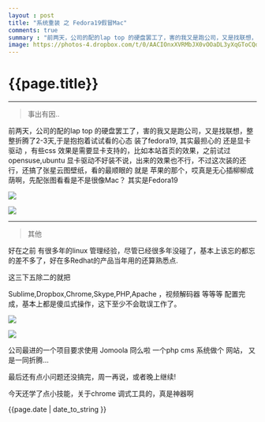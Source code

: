 ```yaml
---
layout : post
title: "系统重装 之 Fedora19假冒Mac"
comments: true
summary : "前两天，公司的配的lap top 的硬盘罢工了，害的我又是跑公司，又是找联想，整整折腾了2-3天,于是抱抱着试试看的心态 装了fedora19, 其实最担心的 还是显卡驱动 ，有些css效果是需要显卡支持的，比如本站首页的效果，之前试过opensuse,ubuntu 显卡驱动不好装不说，出来的效果也不行，不过这次装的还行，还搞了张星云图壁纸.."
image: https://photos-4.dropbox.com/t/0/AACIOnxXVRMbJX0vOOaDL3yXqGToCQd3Up-srHLY-zSUOw/12/161895058/png/32x32/3/_/1/2/desk2.png/0S_az0O-xBYUWeqOpNL3zknyDeyVABKboiZcSpTYT58?size=1024x768
---
```


{{page.title}}
=============

*** 
>事出有因..


前两天，公司的配的lap top 的硬盘罢工了，害的我又是跑公司，又是找联想，整整折腾了2-3天,于是抱抱着试试看的心态 装了fedora19, 其实最担心的 还是显卡驱动 ，有些css 效果是需要显卡支持的，比如本站首页的效果，之前试过opensuse,ubuntu 显卡驱动不好装不说，出来的效果也不行，不过这次装的还行，还搞了张星云图壁纸，看的最顺眼的 就是 苹果的那个，哎真是无心插柳柳成荫啊，先配张图看看是不是很像Mac？ 其实是Fedora19


![](https://photos-5.dropbox.com/t/0/AABV70Tdx6Ayzwuf3VxH-iPZdYTefBtxQ9RHOdzfBqR0SA/12/161895058/png/32x32/3/_/1/2/blog-desk.png/uKQiqeCW1S6d9FiH8DBR2q_dFG_nkrRTM_NLwa7xJeg?size=1024x768)

![](https://photos-4.dropbox.com/t/0/AACIOnxXVRMbJX0vOOaDL3yXqGToCQd3Up-srHLY-zSUOw/12/161895058/png/32x32/3/_/1/2/desk2.png/0S_az0O-xBYUWeqOpNL3zknyDeyVABKboiZcSpTYT58?size=1024x768)


*** 
>其他


好在之前 有很多年的linux 管理经验，尽管已经很多年没碰了，基本上该忘的都忘的差不多了，好在多Redhat的产品当年用的还算熟悉点.

这三下五除二的就把

Sublime,Dropbox,Chrome,Skype,PHP,Apache ，视频解码器 等等等 配置完成，基本上都是傻瓜式操作，这下至少不会耽误工作了。

![](https://photos-5.dropbox.com/t/0/AACpMDQj-uKgulSDJ-Zj8673rFBI5OGI11wagzbDHhLIHw/12/161895058/png/32x32/3/_/1/2/Screenshot%20from%202013-06-02%2017%3A43%3A57.png/fr1oRXTLO5Pnmr-Prfa1JL0zhMz1JiZT3h04DX8UuII?size=1024x768)

![](https://photos-3.dropbox.com/t/0/AABINWAjfRs8YoJ6nWrwbIiyRvUVO1IKpWLbwtvo7gvZWA/12/161895058/png/32x32/3/_/1/2/other.png/q8rVZto6AiGPDalrZMeF_dFZhDbxbwtmSuSCsg6kOF4?size=1024x768)

公司最进的一个项目要求使用 Jomoola 冏么啦 一个php cms 系统做个 网站，
又是一同折腾...

最后还有点小问题还没搞完，周一再说，或者晚上继续!


今天还学了点小技能，关于chrome 调式工具的，真是神器啊



{{page.date | date_to_string }}
